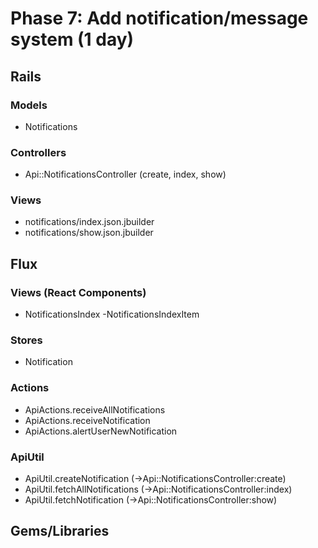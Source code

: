 # Phase 7: Add notification/message system (1 day)

## Rails
### Models
* Notifications

### Controllers
* Api::NotificationsController (create, index, show)

### Views
* notifications/index.json.jbuilder
* notifications/show.json.jbuilder

## Flux
### Views (React Components)
* NotificationsIndex
  -NotificationsIndexItem

### Stores
* Notification

### Actions
* ApiActions.receiveAllNotifications
* ApiActions.receiveNotification
* ApiActions.alertUserNewNotification

### ApiUtil
* ApiUtil.createNotification (->Api::NotificationsController:create)
* ApiUtil.fetchAllNotifications (->Api::NotificationsController:index)
* ApiUtil.fetchNotification (->Api::NotificationsController:show)

## Gems/Libraries
